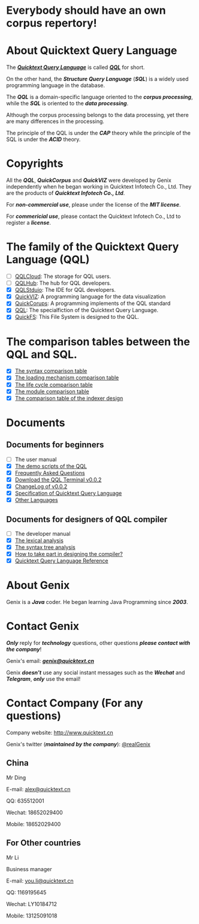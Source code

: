 # Everybody should have an own corpus repertory!

# About Quicktext Query Language

The [***Quicktext Query Language***](http://www.quicktext.org) is called [***QQL***](http://www.quicktext.org) for short. 

On the other hand, the ***Structure Query Language*** (***SQL***) is a widely used programming language in the database.

The ***QQL*** is a domain-specific language oriented to the ***corpus processing***, while the ***SQL*** is oriented to the ***data processing***.

Although the corpus processing belongs to the data processing, yet there are many differences in the processing.

The principle of the QQL is under the ***CAP*** theory while the principle of the SQL is under the ***ACID*** theory.

# Copyrights

All the ***QQL***, ***QuickCorpus*** and ***QuickVIZ*** were developed by Genix independently when he began working in Quicktext Infotech Co., Ltd. They are the products of ***Quicktext Infotech Co., Ltd***.

For ***non-commercial use***, please under the license of the ***MIT license***.

For ***commericial use***, please contact the Quicktext Infotech Co., Ltd to register a ***license***.

# The family of the Quicktext Query Language (QQL)
- [ ] [QQLCloud](http://www.qqlstdio.com/): The storage for QQL users.
- [ ] [QQLHub](http://www.qqlstdio.com/): The hub for QQL developers.
- [x] [QQLStduio](http://www.qqlstdio.com/): The IDE for QQL developers.
- [x] [QuickVIZ](http://www.quickviz.org): A programming language for the data visualization
- [x] [QuickCorups](http://www.quickcorpus.org/): A programming implements of the QQL standard
- [x] [QQL](http://www.quicktext.org/): The specialfiction of the Quicktext Query Language.
- [x] [QuickFS](http://www.quickfs.org/): This File System is designed to the QQL.

# The comparison tables between the QQL and SQL.
- [x] [The syntax comparison table](book/features.md)
- [x] [The loading mechanism comparison table](book/tutorials.md)
- [x] [The life cycle comparison table](book/lifecycle.md)
- [x] [The module comparison table](book/modules.md)
- [x] [The comparison table of the indexer design](book/indexer.md)

# Documents
## Documents for beginners
- [ ] The user manual
- [x] [The demo scripts of the QQL](book/qql.demo.md)
- [x] [Frequently Asked Questions](faq.md)
- [x] [Download the QQL Terminal v0.0.2](https://github.com/quicktext/qql/releases)
- [x] [ChangeLog of v0.0.2](changelog.md)
- [x] [Specification of Quicktext Query Language](specification.md)
- [x] [Other Languages](otherlanguage.md)

## Documents for designers of QQL compiler
- [ ] The developer manual
- [x] [The lexical analysis](book/qql.lexer.md)
- [x] [The syntax tree analysis](book/qql.parser.md)
- [x] [How to take part in designing the compiler?](how.md)
- [x] [Quicktext Query Language Reference](references.md)

# About Genix

Genix is a ***Java*** coder. He began learning Java Programming since ***2003***. 
# Contact Genix

***Only*** reply for ***technology*** questions, other questions ***please contact with the company***!
 
Genix's email: ***genix@quicktext.cn***

Genix ***doesn't*** use any social instant messages such as the ***Wechat*** and ***Telegram***, ***only*** use the email!

# Contact Company (For any questions)

Company website: <http://www.quicktext.cn>

Genix's twitter (***maintained by the company***): [@realGenix](https://twitter.com/realGenix)

## **China**

Mr Ding 

E-mail: alex@quicktext.cn

QQ: 635512001

Wechat: 18652029400

Mobile: 18652029400

## **For Other countries**

Mr Li 

Business manager 

E-mail: you.li@quicktext.cn

QQ: 1169195645

Wechat: LY10184712

Mobile: 13125091018

